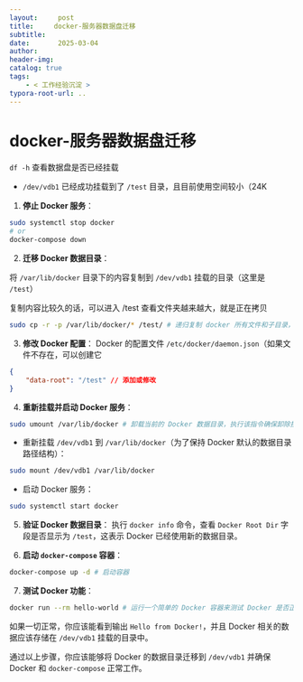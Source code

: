 ```yaml
---
layout:     post
title:     docker-服务器数据盘迁移 
subtitle:  
date:       2025-03-04
author:     
header-img: 
catalog: true
tags:
    - < 工作经验沉淀 >
typora-root-url: ..
---
```




# docker-服务器数据盘迁移 

 `df -h` 查看数据盘是否已经挂载

- `/dev/vdb1` 已经成功挂载到了 `/test` 目录，且目前使用空间较小（24K

1. **停止 Docker 服务**：
```bash
sudo systemctl stop docker
# or
docker-compose down
```
2. **迁移 Docker 数据目录**：

  将 `/var/lib/docker` 目录下的内容复制到 `/dev/vdb1` 挂载的目录（这里是 `/test`）

  复制内容比较久的话，可以进入 /test 查看文件夹越来越大，就是正在拷贝
```bash
sudo cp -r -p /var/lib/docker/* /test/ # 递归复制 docker 所有文件和子目录，并保留文件权限和属性
```
3. **修改 Docker 配置**：
 Docker 的配置文件 `/etc/docker/daemon.json`（如果文件不存在，可以创建它
```json
{
    "data-root": "/test" // 添加或修改
}
```
4. **重新挂载并启动 Docker 服务**：
```bash
sudo umount /var/lib/docker # 卸载当前的 Docker 数据目录，执行该指令确保卸除挂载关系
```
- 重新挂载 `/dev/vdb1` 到 `/var/lib/docker`（为了保持 Docker 默认的数据目录路径结构）：

```bash
sudo mount /dev/vdb1 /var/lib/docker
```
- 启动 Docker 服务：

```bash
sudo systemctl start docker
```

5. **验证 Docker 数据目录**：
执行 `docker info` 命令，查看 `Docker Root Dir` 字段是否显示为 `/test`，这表示 Docker 已经使用新的数据目录。

6. **启动 `docker-compose` 容器**：

```bash
docker-compose up -d # 启动容器
```

7. **测试 Docker 功能**：
```bash
docker run --rm hello-world # 运行一个简单的 Docker 容器来测试 Docker 是否正常工作
```
如果一切正常，你应该能看到输出 `Hello from Docker!`，并且 Docker 相关的数据应该存储在 `/dev/vdb1` 挂载的目录中。

通过以上步骤，你应该能够将 Docker 的数据目录迁移到 `/dev/vdb1` 并确保 Docker 和 `docker-compose` 正常工作。
